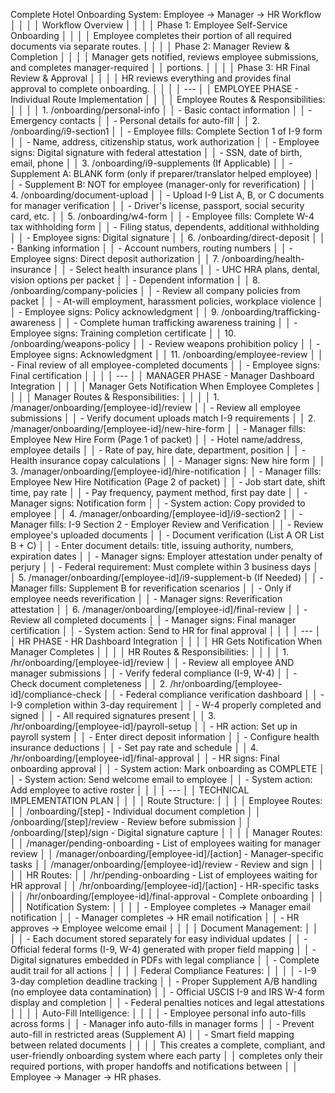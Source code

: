  Complete Hotel Onboarding System: Employee → Manager → HR Workflow                         │
     │                                                                                            │
     │ Workflow Overview                                                                          │
     │                                                                                            │
     │ Phase 1: Employee Self-Service Onboarding                                                  │
     │                                                                                            │
     │ Employee completes their portion of all required documents via separate routes.            │
     │                                                                                            │
     │ Phase 2: Manager Review & Completion                                                       │
     │                                                                                            │
     │ Manager gets notified, reviews employee submissions, and completes manager-required        │
     │ portions.                                                                                  │
     │                                                                                            │
     │ Phase 3: HR Final Review & Approval                                                        │
     │                                                                                            │
     │ HR reviews everything and provides final approval to complete onboarding.                  │
     │                                                                                            │
     │ ---                                                                                        │
     │ EMPLOYEE PHASE - Individual Route Implementation                                           │
     │                                                                                            │
     │ Employee Routes & Responsibilities:                                                        │
     │                                                                                            │
     │ 1. /onboarding/personal-info                                                               │
     │   - Basic contact information                                                              │
     │   - Emergency contacts                                                                     │
     │   - Personal details for auto-fill                                                         │
     │ 2. /onboarding/i9-section1                                                                 │
     │   - Employee fills: Complete Section 1 of I-9 form                                         │
     │   - Name, address, citizenship status, work authorization                                  │
     │   - Employee signs: Digital signature with federal attestation                             │
     │   - SSN, date of birth, email, phone                                                       │
     │ 3. /onboarding/i9-supplements (If Applicable)                                              │
     │   - Supplement A: BLANK form (only if preparer/translator helped employee)                 │
     │   - Supplement B: NOT for employee (manager-only for reverification)                       │
     │ 4. /onboarding/document-upload                                                             │
     │   - Upload I-9 List A, B, or C documents for manager verification                          │
     │   - Driver's license, passport, social security card, etc.                                 │
     │ 5. /onboarding/w4-form                                                                     │
     │   - Employee fills: Complete W-4 tax withholding form                                      │
     │   - Filing status, dependents, additional withholding                                      │
     │   - Employee signs: Digital signature                                                      │
     │ 6. /onboarding/direct-deposit                                                              │
     │   - Banking information                                                                    │
     │   - Account numbers, routing numbers                                                       │
     │   - Employee signs: Direct deposit authorization                                           │
     │ 7. /onboarding/health-insurance                                                            │
     │   - Select health insurance plans                                                          │
     │   - UHC HRA plans, dental, vision options per packet                                       │
     │   - Dependent information                                                                  │
     │ 8. /onboarding/company-policies                                                            │
     │   - Review all company policies from packet                                                │
     │   - At-will employment, harassment policies, workplace violence                            │
     │   - Employee signs: Policy acknowledgment                                                  │
     │ 9. /onboarding/trafficking-awareness                                                       │
     │   - Complete human trafficking awareness training                                          │
     │   - Employee signs: Training completion certificate                                        │
     │ 10. /onboarding/weapons-policy                                                             │
     │   - Review weapons prohibition policy                                                      │
     │   - Employee signs: Acknowledgment                                                         │
     │ 11. /onboarding/employee-review                                                            │
     │   - Final review of all employee-completed documents                                       │
     │   - Employee signs: Final certification                                                    │
     │                                                                                            │
     │ ---                                                                                        │
     │ MANAGER PHASE - Manager Dashboard Integration                                              │
     │                                                                                            │
     │ Manager Gets Notification When Employee Completes                                          │
     │                                                                                            │
     │ Manager Routes & Responsibilities:                                                         │
     │                                                                                            │
     │ 1. /manager/onboarding/[employee-id]/review                                                │
     │   - Review all employee submissions                                                        │
     │   - Verify document uploads match I-9 requirements                                         │
     │ 2. /manager/onboarding/[employee-id]/new-hire-form                                         │
     │   - Manager fills: Employee New Hire Form (Page 1 of packet)                               │
     │   - Hotel name/address, employee details                                                   │
     │   - Rate of pay, hire date, department, position                                           │
     │   - Health insurance copay calculations                                                    │
     │   - Manager signs: New hire form                                                           │
     │ 3. /manager/onboarding/[employee-id]/hire-notification                                     │
     │   - Manager fills: Employee New Hire Notification (Page 2 of packet)                       │
     │   - Job start date, shift time, pay rate                                                   │
     │   - Pay frequency, payment method, first pay date                                          │
     │   - Manager signs: Notification form                                                       │
     │   - System action: Copy provided to employee                                               │
     │ 4. /manager/onboarding/[employee-id]/i9-section2                                           │
     │   - Manager fills: I-9 Section 2 - Employer Review and Verification                        │
     │   - Review employee's uploaded documents                                                   │
     │   - Document verification (List A OR List B + C)                                           │
     │   - Enter document details: title, issuing authority, numbers, expiration dates            │
     │   - Manager signs: Employer attestation under penalty of perjury                           │
     │   - Federal requirement: Must complete within 3 business days                              │
     │ 5. /manager/onboarding/[employee-id]/i9-supplement-b (If Needed)                           │
     │   - Manager fills: Supplement B for reverification scenarios                               │
     │   - Only if employee needs reverification                                                  │
     │   - Manager signs: Reverification attestation                                              │
     │ 6. /manager/onboarding/[employee-id]/final-review                                          │
     │   - Review all completed documents                                                         │
     │   - Manager signs: Final manager certification                                             │
     │   - System action: Send to HR for final approval                                           │
     │                                                                                            │
     │ ---                                                                                        │
     │ HR PHASE - HR Dashboard Integration                                                        │
     │                                                                                            │
     │ HR Gets Notification When Manager Completes                                                │
     │                                                                                            │
     │ HR Routes & Responsibilities:                                                              │
     │                                                                                            │
     │ 1. /hr/onboarding/[employee-id]/review                                                     │
     │   - Review all employee AND manager submissions                                            │
     │   - Verify federal compliance (I-9, W-4)                                                   │
     │   - Check document completeness                                                            │
     │ 2. /hr/onboarding/[employee-id]/compliance-check                                           │
     │   - Federal compliance verification dashboard                                              │
     │   - I-9 completion within 3-day requirement                                                │
     │   - W-4 properly completed and signed                                                      │
     │   - All required signatures present                                                        │
     │ 3. /hr/onboarding/[employee-id]/payroll-setup                                              │
     │   - HR action: Set up in payroll system                                                    │
     │   - Enter direct deposit information                                                       │
     │   - Configure health insurance deductions                                                  │
     │   - Set pay rate and schedule                                                              │
     │ 4. /hr/onboarding/[employee-id]/final-approval                                             │
     │   - HR signs: Final onboarding approval                                                    │
     │   - System action: Mark onboarding as COMPLETE                                             │
     │   - System action: Send welcome email to employee                                          │
     │   - System action: Add employee to active roster                                           │
     │                                                                                            │
     │ ---                                                                                        │
     │ TECHNICAL IMPLEMENTATION PLAN                                                              │
     │                                                                                            │
     │ Route Structure:                                                                           │
     │                                                                                            │
     │ Employee Routes:                                                                           │
     │ /onboarding/[step] - Individual document completion                                        │
     │ /onboarding/[step]/review - Review before submission                                       │
     │ /onboarding/[step]/sign - Digital signature capture                                        │
     │                                                                                            │
     │ Manager Routes:                                                                            │
     │ /manager/pending-onboarding - List of employees waiting for manager review                 │
     │ /manager/onboarding/[employee-id]/[action] - Manager-specific tasks                        │
     │ /manager/onboarding/[employee-id]/review - Review and sign                                 │
     │                                                                                            │
     │ HR Routes:                                                                                 │
     │ /hr/pending-onboarding - List of employees waiting for HR approval                         │
     │ /hr/onboarding/[employee-id]/[action] - HR-specific tasks                                  │
     │ /hr/onboarding/[employee-id]/final-approval - Complete onboarding                          │
     │                                                                                            │
     │ Notification System:                                                                       │
     │                                                                                            │
     │ - Employee completes → Manager email notification                                          │
     │ - Manager completes → HR email notification                                                │
     │ - HR approves → Employee welcome email                                                     │
     │                                                                                            │
     │ Document Management:                                                                       │
     │                                                                                            │
     │ - Each document stored separately for easy individual updates                              │
     │ - Official federal forms (I-9, W-4) generated with proper field mapping                    │
     │ - Digital signatures embedded in PDFs with legal compliance                                │
     │ - Complete audit trail for all actions                                                     │
     │                                                                                            │
     │ Federal Compliance Features:                                                               │
     │                                                                                            │
     │ - I-9 3-day completion deadline tracking                                                   │
     │ - Proper Supplement A/B handling (no employee data contamination)                          │
     │ - Official USCIS I-9 and IRS W-4 form display and completion                               │
     │ - Federal penalties notices and legal attestations                                         │
     │                                                                                            │
     │ Auto-Fill Intelligence:                                                                    │
     │                                                                                            │
     │ - Employee personal info auto-fills across forms                                           │
     │ - Manager info auto-fills in manager forms                                                 │
     │ - Prevent auto-fill in restricted areas (Supplement A)                                     │
     │ - Smart field mapping between related documents                                            │
     │                                                                                            │
     │ This creates a complete, compliant, and user-friendly onboarding system where each party   │
     │ completes only their required portions, with proper handoffs and notifications between     │
     │ Employee → Manager → HR phases.
